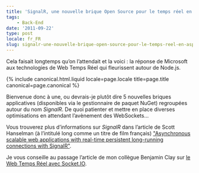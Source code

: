 ```yaml
---
title: 'SignalR, une nouvelle brique Open Source pour le temps réel en ASP.NET'
tags:
    - Back-End
date: '2011-09-22'
type: post
locale: fr_FR
slug: signalr-une-nouvelle-brique-open-source-pour-le-temps-reel-en-asp-net
---
```


Cela faisait longtemps qu’on l’attendait et la voici : la réponse de Microsoft aux technologies de Web Temps Réel qui fleurissent autour de Node.js.

<!-- more -->

{% include canonical.html.liquid
    locale=page.locale
    title=page.title
    canonical=page.canonical
%}

Bienvenue donc à une, ou devrais-je plutôt dire 5 nouvelles briques applicatives (disponibles via le gestionnaire de paquet NuGet) regroupées autour du nom *SignalR*. De quoi patienter et mettre en place diverses optimisations en attendant l’avènement des WebSockets…

Vous trouverez plus d’informations sur *SignalR* dans l’article de Scott Hanselman (à l’intitulé long comme un titre de film français) ["Asynchronous scalable web applications with real-time persistent long-running connections with SignalR"](http://www.hanselman.com/blog/AsynchronousScalableWebApplicationsWithRealtimePersistentLongrunningConnectionsWithSignalR.aspx).

Je vous conseille au passage l’article de mon collègue Benjamin Clay sur [le Web Temps Réel avec Socket.IO](https://blog.clever-age.com/fr/2011/02/28/le-web-en-temps-reel-avec-socket-io/).

